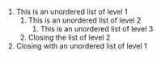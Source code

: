 1. This is an unordered list of level 1
   1. This is an unordered list of level 2
      1. This is an unordered list of level 3
   2. Closing the list of level 2
2. Closing with an unordered list of level 1

